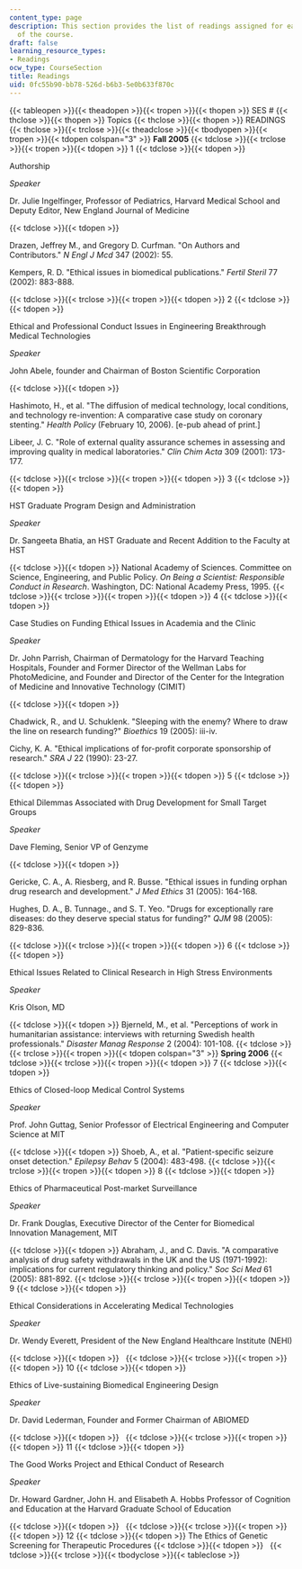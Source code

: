 ```yaml
---
content_type: page
description: This section provides the list of readings assigned for each session
  of the course.
draft: false
learning_resource_types:
- Readings
ocw_type: CourseSection
title: Readings
uid: 0fc55b90-bb78-526d-b6b3-5e0b633f870c
---
```

{{< tableopen >}}{{< theadopen >}}{{< tropen >}}{{< thopen >}}
SES #
{{< thclose >}}{{< thopen >}}
Topics
{{< thclose >}}{{< thopen >}}
READINGS
{{< thclose >}}{{< trclose >}}{{< theadclose >}}{{< tbodyopen >}}{{< tropen >}}{{< tdopen colspan="3" >}}
**Fall 2005**
{{< tdclose >}}{{< trclose >}}{{< tropen >}}{{< tdopen >}}
1
{{< tdclose >}}{{< tdopen >}}

Authorship

*Speaker*

Dr. Julie Ingelfinger, Professor of Pediatrics, Harvard Medical School and Deputy Editor, New England Journal of Medicine

{{< tdclose >}}{{< tdopen >}}

Drazen, Jeffrey M., and Gregory D. Curfman. "On Authors and Contributors." *N Engl J Mcd* 347 (2002): 55.

Kempers, R. D. "Ethical issues in biomedical publications." *Fertil Steril* 77 (2002): 883-888.

{{< tdclose >}}{{< trclose >}}{{< tropen >}}{{< tdopen >}}
2
{{< tdclose >}}{{< tdopen >}}

Ethical and Professional Conduct Issues in Engineering Breakthrough Medical Technologies

*Speaker*

John Abele, founder and Chairman of Boston Scientific Corporation

{{< tdclose >}}{{< tdopen >}}

Hashimoto, H., et al. "The diffusion of medical technology, local conditions, and technology re-invention: A comparative case study on coronary stenting." *Health Policy* (February 10, 2006). \[e-pub ahead of print.\]

Libeer, J. C. "Role of external quality assurance schemes in assessing and improving quality in medical laboratories." *Clin Chim Acta* 309 (2001): 173-177.

{{< tdclose >}}{{< trclose >}}{{< tropen >}}{{< tdopen >}}
3
{{< tdclose >}}{{< tdopen >}}

HST Graduate Program Design and Administration

*Speaker* 

Dr. Sangeeta Bhatia, an HST Graduate and Recent Addition to the Faculty at HST

{{< tdclose >}}{{< tdopen >}}
National Academy of Sciences. Committee on Science, Engineering, and Public Policy. *On Being a Scientist: Responsible Conduct in Research*. Washington, DC: National Academy Press, 1995.
{{< tdclose >}}{{< trclose >}}{{< tropen >}}{{< tdopen >}}
4
{{< tdclose >}}{{< tdopen >}}

Case Studies on Funding Ethical Issues in Academia and the Clinic

*Speaker*

Dr. John Parrish, Chairman of Dermatology for the Harvard Teaching Hospitals, Founder and Former Director of the Wellman Labs for PhotoMedicine, and Founder and Director of the Center for the Integration of Medicine and Innovative Technology (CIMIT)

{{< tdclose >}}{{< tdopen >}}

Chadwick, R., and U. Schuklenk. "Sleeping with the enemy? Where to draw the line on research funding?" *Bioethics* 19 (2005): iii-iv.

Cichy, K. A. "Ethical implications of for-profit corporate sponsorship of research." *SRA J* 22 (1990): 23-27.

{{< tdclose >}}{{< trclose >}}{{< tropen >}}{{< tdopen >}}
5
{{< tdclose >}}{{< tdopen >}}

Ethical Dilemmas Associated with Drug Development for Small Target Groups

*Speaker*

Dave Fleming, Senior VP of Genzyme

{{< tdclose >}}{{< tdopen >}}

Gericke, C. A., A. Riesberg, and R. Busse. "Ethical issues in funding orphan drug research and development." *J Med Ethics* 31 (2005): 164-168.

Hughes, D. A., B. Tunnage., and S. T. Yeo. "Drugs for exceptionally rare diseases: do they deserve special status for funding?" *QJM* 98 (2005): 829-836.

{{< tdclose >}}{{< trclose >}}{{< tropen >}}{{< tdopen >}}
6
{{< tdclose >}}{{< tdopen >}}

Ethical Issues Related to Clinical Research in High Stress Environments

*Speaker* 

Kris Olson, MD

{{< tdclose >}}{{< tdopen >}}
Bjerneld, M., et al. "Perceptions of work in humanitarian assistance: interviews with returning Swedish health professionals." *Disaster Manag Response* 2 (2004): 101-108.
{{< tdclose >}}{{< trclose >}}{{< tropen >}}{{< tdopen colspan="3" >}}
**Spring 2006**
{{< tdclose >}}{{< trclose >}}{{< tropen >}}{{< tdopen >}}
7
{{< tdclose >}}{{< tdopen >}}

Ethics of Closed-loop Medical Control Systems

*Speaker*

Prof. John Guttag, Senior Professor of Electrical Engineering and Computer Science at MIT

{{< tdclose >}}{{< tdopen >}}
Shoeb, A., et al. "Patient-specific seizure onset detection." *Epilepsy Behav* 5 (2004): 483-498.
{{< tdclose >}}{{< trclose >}}{{< tropen >}}{{< tdopen >}}
8
{{< tdclose >}}{{< tdopen >}}

Ethics of Pharmaceutical Post-market Surveillance

*Speaker*

Dr. Frank Douglas, Executive Director of the Center for Biomedical Innovation Management, MIT

{{< tdclose >}}{{< tdopen >}}
Abraham, J., and C. Davis. "A comparative analysis of drug safety withdrawals in the UK and the US (1971-1992): implications for current regulatory thinking and policy." *Soc Sci Med* 61 (2005): 881-892.
{{< tdclose >}}{{< trclose >}}{{< tropen >}}{{< tdopen >}}
9
{{< tdclose >}}{{< tdopen >}}

Ethical Considerations in Accelerating Medical Technologies

*Speaker*

Dr. Wendy Everett, President of the New England Healthcare Institute (NEHI)

{{< tdclose >}}{{< tdopen >}}
 
{{< tdclose >}}{{< trclose >}}{{< tropen >}}{{< tdopen >}}
10
{{< tdclose >}}{{< tdopen >}}

Ethics of Live-sustaining Biomedical Engineering Design

*Speaker*

Dr. David Lederman, Founder and Former Chairman of ABIOMED

{{< tdclose >}}{{< tdopen >}}
 
{{< tdclose >}}{{< trclose >}}{{< tropen >}}{{< tdopen >}}
11
{{< tdclose >}}{{< tdopen >}}

The Good Works Project and Ethical Conduct of Research

*Speaker*

Dr. Howard Gardner, John H. and Elisabeth A. Hobbs Professor of Cognition and Education at the Harvard Graduate School of Education

{{< tdclose >}}{{< tdopen >}}
 
{{< tdclose >}}{{< trclose >}}{{< tropen >}}{{< tdopen >}}
12
{{< tdclose >}}{{< tdopen >}}
The Ethics of Genetic Screening for Therapeutic Procedures
{{< tdclose >}}{{< tdopen >}}
 
{{< tdclose >}}{{< trclose >}}{{< tbodyclose >}}{{< tableclose >}}